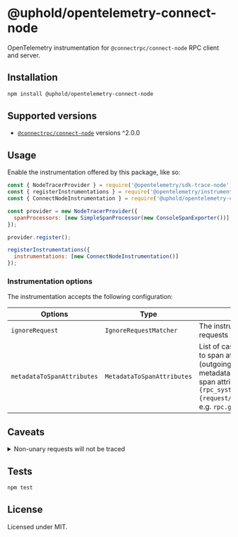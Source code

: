 # @uphold/opentelemetry-connect-node

OpenTelemetry instrumentation for `@connectrpc/connect-node` RPC client and server.

## Installation

```sh
npm install @uphold/opentelemetry-connect-node
```

## Supported versions

- [`@connectrpc/connect-node`](https://www.npmjs.com/package/@connectrpc/connect-node) versions ^2.0.0

## Usage

Enable the instrumentation offered by this package, like so:

```js
const { NodeTracerProvider } = require('@opentelemetry/sdk-trace-node');
const { registerInstrumentations } = require('@opentelemetry/instrumentation');
const { ConnectNodeInstrumentation } = require('@uphold/opentelemetry-connect-node');

const provider = new NodeTracerProvider({
  spanProcessors: [new SimpleSpanProcessor(new ConsoleSpanExporter())]
});

provider.register();

registerInstrumentations({
  instrumentations: [new ConnectNodeInstrumentation()]
});
```

### Instrumentation options

The instrumentation accepts the following configuration:

| Options | Type | Description |
| ------- | ---- | ----------- |
| `ignoreRequest` | `IgnoreRequestMatcher` | The instrumentation will not trace any requests return `true` from the function.                                                                                                    |
| `metadataToSpanAttributes` | `MetadataToSpanAttributes` | List of case insensitive metadata to convert to span attributes. Client and server (outgoing requests, incoming responses) metadata attributes will be converted to span attributes in the form of `rpc.{rpc_system}{request/response}.metadata.metadata_key`, e.g. `rpc.grpc.response.metadata.date` |

## Caveats

<details>
  <summary>Non-unary requests will not be traced</summary>
  <br>

  Only unary requests will be traced. Server streaming, client streaming and bidirectional streaming are not supported due to a bug in context propagation for generator functions. Supposedly, there are workarounds but none of them worked. See https://github.com/open-telemetry/opentelemetry-js/issues/2951 and https://github.com/nodejs/node/issues/42237 for more details.
</details>

## Tests

```sh
npm test
```

## License

Licensed under MIT.
